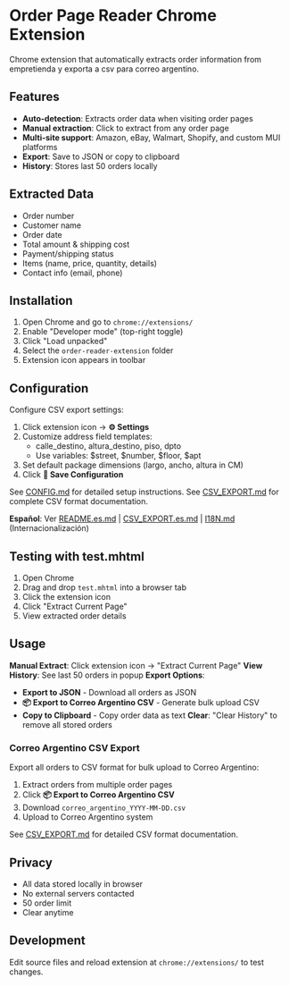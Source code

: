 # Order Page Reader Chrome Extension

Chrome extension that automatically extracts order information from empretienda y exporta a csv para correo argentino.

## Features

- **Auto-detection**: Extracts order data when visiting order pages
- **Manual extraction**: Click to extract from any order page
- **Multi-site support**: Amazon, eBay, Walmart, Shopify, and custom MUI platforms
- **Export**: Save to JSON or copy to clipboard
- **History**: Stores last 50 orders locally

## Extracted Data

- Order number
- Customer name  
- Order date
- Total amount & shipping cost
- Payment/shipping status
- Items (name, price, quantity, details)
- Contact info (email, phone)

## Installation

1. Open Chrome and go to `chrome://extensions/`
2. Enable "Developer mode" (top-right toggle)
3. Click "Load unpacked"
4. Select the `order-reader-extension` folder
5. Extension icon appears in toolbar

## Configuration

Configure CSV export settings:
1. Click extension icon → **⚙️ Settings**
2. Customize address field templates:
   - calle_destino, altura_destino, piso, dpto
   - Use variables: $street, $number, $floor, $apt
3. Set default package dimensions (largo, ancho, altura in CM)
4. Click **💾 Save Configuration**

See [CONFIG.md](CONFIG.md) for detailed setup instructions.
See [CSV_EXPORT.md](CSV_EXPORT.md) for complete CSV format documentation.

**Español**: Ver [README.es.md](README.es.md) | [CSV_EXPORT.es.md](CSV_EXPORT.es.md) | [I18N.md](I18N.md) (Internacionalización)

## Testing with test.mhtml

1. Open Chrome
2. Drag and drop `test.mhtml` into a browser tab
3. Click the extension icon
4. Click "Extract Current Page"
5. View extracted order details

## Usage

**Manual Extract**: Click extension icon → "Extract Current Page"
**View History**: See last 50 orders in popup
**Export Options**:
- **Export to JSON** - Download all orders as JSON
- **📦 Export to Correo Argentino CSV** - Generate bulk upload CSV
- **Copy to Clipboard** - Copy order data as text
**Clear**: "Clear History" to remove all stored orders

### Correo Argentino CSV Export

Export all orders to CSV format for bulk upload to Correo Argentino:
1. Extract orders from multiple order pages
2. Click **📦 Export to Correo Argentino CSV**
3. Download `correo_argentino_YYYY-MM-DD.csv`
4. Upload to Correo Argentino system

See [CSV_EXPORT.md](CSV_EXPORT.md) for detailed CSV format documentation.

## Privacy

- All data stored locally in browser
- No external servers contacted
- 50 order limit
- Clear anytime

## Development

Edit source files and reload extension at `chrome://extensions/` to test changes.
